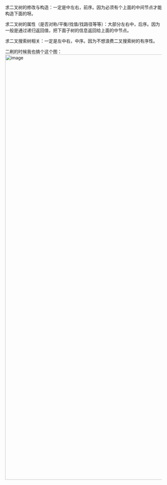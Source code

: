求二叉树的修改与构造：一定是中左右，前序。因为必须有个上面的中间节点才能构造下面的呀。

求二叉树的属性（是否对称/平衡/找值/找路径等等）：大部分左右中，后序。因为一般是通过递归返回值，把下面子树的信息返回给上面的中节点。

求二叉搜索树相关：一定是左中右，中序。因为不想浪费二叉搜索树的有序性。


二刷的时候我也搞个这个图：
<img width="1365" alt="image" src="https://github.com/fifi1120/coding_study_blog/assets/98888516/c48842b1-6230-441d-977f-ca1ee8bfbdf0">
